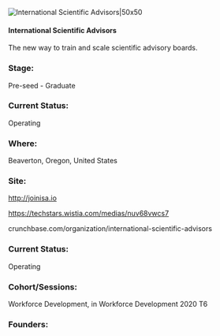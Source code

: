 

![International Scientific Advisors|50x50](https://apimg.techstars.com/connect/images/image_files/600ed5db6a498b0008000084/original/Radar_Chart_Emblem_Center_Dot.png)

#### International Scientific Advisors
The new way to train and scale scientific advisory boards.

### Stage: 
Pre-seed - Graduate 

### Current Status: 
Operating

### Where:
Beaverton, Oregon, United States

### Site:
http://joinisa.io

https://techstars.wistia.com/medias/nuv68vwcs7

crunchbase.com/organization/international-scientific-advisors

### Current Status: 
Operating

### Cohort/Sessions: 
Workforce Development, in Workforce Development 2020 T6

### Founders: 


